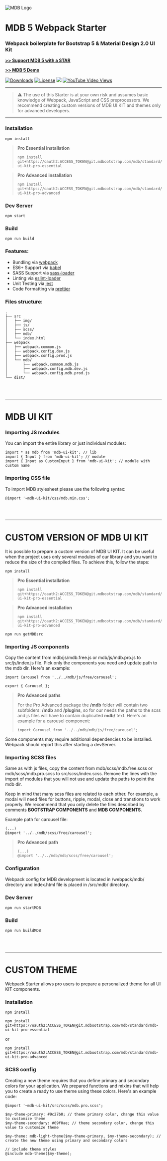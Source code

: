 ![MDB Logo](https://mdbootstrap.com/img/Marketing/general/logo/medium/mdb-r.png)

# MDB 5 Webpack Starter

### Webpack boilerplate for Bootstrap 5 & Material Design 2.0 UI Kit

**[>> Support MDB 5 with a STAR](https://github.com/mdbootstrap/mdb-ui-kit/)**

**[>> MDB 5 Demo](https://mdbootstrap.com/docs/standard/#demo)**

<a href="https://npmcharts.com/compare/mdbootstrap?minimal=true"> <img src="https://img.shields.io/npm/dm/mdbootstrap.svg?label=MDB%20Downloads" alt="Downloads"></a>
<a href="https://github.com/mdbootstrap/bootstrap-material-design/blob/master/License.pdf"><img src="https://img.shields.io/badge/license-MIT-green.svg" alt="License"></a>
<a href="https://twitter.com/intent/tweet/?text=Thanks+@mdbootstrap+for+creating+amazing+and+free+Material+Design+for+Bootstrap+4+UI+KIT%20https://mdbootstrap.com/docs/jquery/&hashtags=javascript,code,webdesign,bootstrap"><img src="https://img.shields.io/twitter/url/http/shields.io.svg?style=social&label=Let%20us%20know%20you%20were%20here%21&"></a>
<a href="https://www.youtube.com/watch?v=c9B4TPnak1A&t=6s"><img alt="YouTube Video Views" src="https://img.shields.io/youtube/views/c9B4TPnak1A?label=Bootstrap%205%20Tutorial%20Views&style=social"></a>

___

> :warning: The use of this Starter is at your own risk and assumes basic knowledge of Webpack, JavaScript and CSS preprocessors. We recommend creating custom versions of MDB UI KIT and themes only for advanced developers.

___

### Installation
```
npm install
```

> **Pro Essential installation**
> ```
> npm install git+https://oauth2:ACCESS_TOKEN@git.mdbootstrap.com/mdb/standard/mdb-ui-kit-pro-essential
> ```

> **Pro Advanced installation**
> ```
> npm install git+https://oauth2:ACCESS_TOKEN@git.mdbootstrap.com/mdb/standard/mdb-ui-kit-pro-advanced
> ```

### Dev Server
```
npm start
```

### Build
```
npm run build
```

### Features:

* Bundling via [webpack](https://github.com/webpack/webpack)
* ES6+ Support via [babel](https://babeljs.io/)
* SASS Support via [sass-loader](https://github.com/jtangelder/sass-loader)
* Linting via [eslint-loader](https://github.com/MoOx/eslint-loader)
* Unit Testing via [jest](https://github.com/facebook/jest)
* Code Formatting via [prettier](https://github.com/prettier/prettier)

### Files structure:

```
.
├── src
│   ├── img/
│   ├── js/
│   ├── scss/
│   ├── mdb/
│   └── index.html
├── webpack
│   ├── webpack.common.js
│   ├── webpack.config.dev.js
│   ├── webpack.config.prod.js
│   └── mdb/
│       ├── webpack.common.mdb.js
│       ├── webpack.config.mdb.dev.js
│       └── webpack.config.mdb.prod.js
└── dist/
```
<br><br>

___

# MDB UI KIT

### Importing JS modules
You can import the entire library or just individual modules:
```
import * as mdb from 'mdb-ui-kit'; // lib
import { Input } from 'mdb-ui-kit'; // module
import { Input as CustomInput } from 'mdb-ui-kit'; // module with custom name
```

### Importing CSS file
To import MDB stylesheet please use the following syntax:
```
@import '~mdb-ui-kit/css/mdb.min.css';
```
<br><br>

___

# CUSTOM VERSION OF MDB UI KIT
It is possible to prepare a custom version of MDB UI KIT. It can be useful when the project uses only several modules of our library and you want to reduce the size of the compiled files. To achieve this, follow the steps:

```
npm install
```

> **Pro Essential installation**
> ```
> npm install git+https://oauth2:ACCESS_TOKEN@git.mdbootstrap.com/mdb/standard/mdb-ui-kit-pro-essential
> ```

> **Pro Advanced installation**
> ```
> npm install git+https://oauth2:ACCESS_TOKEN@git.mdbootstrap.com/mdb/standard/mdb-ui-kit-pro-advanced
> ```

```
npm run getMDBsrc
```

### Importing JS components
Copy the content from mdb/js/mdb.free.js or mdb/js/mdb.pro.js to src/js/index.js file. Pick only the components you need and update path to the mdb dir. Here's an example:

```
import Carousel from '../../mdb/js/free/carousel';

export { Carousel };
```

> **Pro Advanced paths**
>
> For the Pro Advanced package the __/mdb__ folder will contain two subfolders: __/mdb__ and __/plugins__, so for our needs the paths to the scss and js files will have to contain duplicated __mdb/__ text. Here's an example for a carousel component: 
> ```
> import Carousel from '../../mdb/mdb/js/free/carousel';
> ```

Some components may require additional dependencies to be installed. Webpack should report this after starting a devServer.

### Importing SCSS files
Same as with js files, copy the content from mdb/scss/mdb.free.scss or mdb/scss/mdb.pro.scss to src/scss/index.scss. Remove the lines with the import of modules that you will not use and update the paths to point the mdb dir.

Keep in mind that many scss files are related to each other. For example, a modal will need files for buttons, ripple, modal, close and transtions to work properly. We recommend that you only delete the files described by comments __BOOTSTRAP COMPONENTS__ and __MDB COMPONENTS__.

Example path for carousel file:
```
(...)
@import '../../mdb/scss/free/carousel';
```

> **Pro Advanced path**
> ```
> (...)
> @import '../../mdb/mdb/scss/free/carousel';
> ```

### Configuration
Webpack config for MDB development is located in /webpack/mdb/ directory and index.html file is placed in /src/mdb/ directory.

### Dev Server
```
npm run startMDB
```

### Build
```
npm run buildMDB
```
<br><br>

___

# CUSTOM THEME
Webpack Starter allows pro users to prepare a personalized theme for all UI KIT components. 

### Installation
```
npm install
```

```
npm install git+https://oauth2:ACCESS_TOKEN@git.mdbootstrap.com/mdb/standard/mdb-ui-kit-pro-essential
```
or 
```
npm install git+https://oauth2:ACCESS_TOKEN@git.mdbootstrap.com/mdb/standard/mdb-ui-kit-pro-advanced
```

### SCSS config
Creating a new theme requires that you define primary and secondary colors for your application. We prepared functions and mixins that will help you to create a ready to use theme using these colors. Here's an example code:

```
@import '~mdb-ui-kit/src/scss/mdb.pro.scss';

$my-theme-primary: #9c27b0; // theme primary color, change this value to customize theme
$my-theme-secondary: #69f0ae; // theme secondary color, change this value to customize theme

$my-theme: mdb-light-theme($my-theme-primary, $my-theme-secondary); // create the new theme using primary and secondary colors

// include theme styles
@include mdb-theme($my-theme);
```
